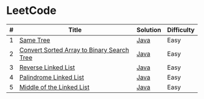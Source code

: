<div align="center">
  <img src="https://media1.tenor.com/m/Gp26iZQcdqQAAAAC/two-sum-leetcode.gif" alt="">
</div>

LeetCode
========

| # | Title | Solution | Difficulty |
|---| ----- | -------- | ---------- |
|1|[Same Tree](https://leetcode.com/problems/same-tree)|[Java](./src/com/leetcode/trees/problem_100/Solution.java)|Easy|
|2|[Convert Sorted Array to Binary Search Tree](https://leetcode.com/problems/convert-sorted-array-to-binary-search-tree/)|[Java](./src/com/leetcode/trees/problem_108/Solution.java)|Easy|
|3|[Reverse Linked List](https://leetcode.com/problems/reverse-linked-list/description/)|[Java](./src/com/leetcode/linkedlist/problem_206/Solution.java)|Easy|
|4|[Palindrome Linked List](https://leetcode.com/problems/palindrome-linked-list/description/)|[Java](./src/com/leetcode/linkedlist/problem_234/Solution.java)|Easy|
|5|[Middle of the Linked List](https://leetcode.com/problems/middle-of-the-linked-list/)|[Java](./src/com/leetcode/linkedlist/problem_876/Solution.java)|Easy|
